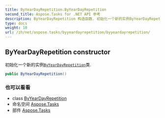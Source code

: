 ```yaml
---
title: ByYearDayRepetition.ByYearDayRepetition
second_title: Aspose.Tasks for .NET API 参考
description: ByYearDayRepetition 构造函数. 初始化一个新的实例ByYearDayRepetition类.
type: docs
weight: 10
url: /zh/net/aspose.tasks/byyeardayrepetition/byyeardayrepetition/
---
```

## ByYearDayRepetition constructor

初始化一个新的实例[`ByYearDayRepetition`](../)类.

```csharp
public ByYearDayRepetition()
```

### 也可以看看

* class [ByYearDayRepetition](../)
* 命名空间 [Aspose.Tasks](../../byyeardayrepetition/)
* 部件 [Aspose.Tasks](../../../)



